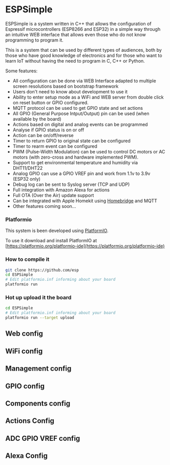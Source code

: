 # ESPSimple

ESPSimple is a system written in C++ that allows the configuration of Espressif microcontrollers (ESP8266 and ESP32) in a simple way through an intuitive WEB interface that allows even those who do not know programming to program it.

This is a system that can be used by different types of audiences, both by those who have good knowledge of electronics and for those who want to learn IoT without having the need to program in C, C++ or Python.

Some features:

- All configuration can be done via WEB Interface adapted to multiple screen resolutions based on bootstrap framework
- Users don't need to know about development to use it
- Ability to enter setup mode as a WiFi and WEB server from double click on reset button or GPIO configured.
- MQTT protocol can be used to get GPIO state and set actions 
- All GPIO (General Purpose Intput/Output) pin can be used (when available by the board)
- Actions based on digital and analog events can be programmed
 - Analyse if GPIO status is on or off
 - Action can be on/off/reverse
 - Timer to return GPIO to original state can be configured
 - Timer to rearm event can be configured
- PWM (Pulse-Width Modulation) can be used to control DC motors or AC motors (with zero-cross and hardware implemented PWM).
- Support to get environmental temperature and humidity via DHT11/DHT22
- Analog GPIO can use a GPIO VREF pin and work from 1.1v to 3.9v (ESP32 only)
- Debug log can be sent to Syslog server (TCP and UDP)
- Full integration with Amazon Alexa for actions
- Full OTA (Over the Air) update support
- Can be integrated with Apple Homekit using [Homebridge](https://homebridge.io) and MQTT
- Other features coming soon...

### Platformio

This system is been developed using [PlatformIO](https://platformio.org).
  
To use it download and install PlatformIO at [https://platformio.org/platformio-ide](https://platformio.org/platformio-ide)

### How to compile it

```bash
git clone https://github.com/esp
cd ESPSimple
# Edit platformio.inf informing about your board
platformio run
```

### Hot up upload it the board

```bash
cd ESPSimple
# Edit platformio.inf informing about your board
platformio run --target upload
```

## Web config

## WiFi config

## Management config

## GPIO config

## Components config

## Actions Config

## ADC GPIO VREF config

## Alexa Config

## 
